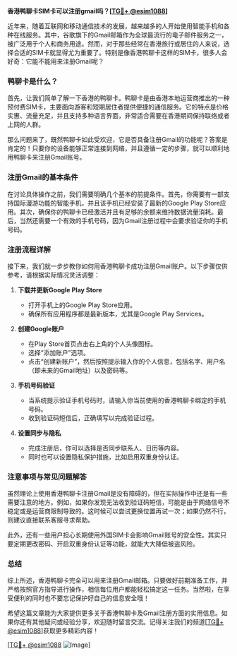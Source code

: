 **香港鸭聊卡SIM卡可以注册gmail吗？[[TG💪+ @esim1088](https://t.me/s/esim1088)]**

近年来，随着互联网和移动通信技术的发展，越来越多的人开始使用智能手机和各种在线服务。其中，谷歌旗下的Gmail邮箱作为全球最流行的电子邮件服务之一，被广泛用于个人和商务用途。然而，对于那些经常在香港旅行或居住的人来说，选择合适的SIM卡就显得尤为重要了。特别是像香港鸭聊卡这样的SIM卡，很多人会好奇：它能不能用来注册Gmail呢？

### 鸭聊卡是什么？

首先，让我们简单了解一下香港的鸭聊卡。鸭聊卡是由香港本地运营商推出的一种预付费SIM卡，主要面向游客和短期居住者提供便捷的通信服务。它的特点是价格实惠、流量充足，并且支持多种语言界面，非常适合需要在香港期间保持联络或者上网的人群。

那么问题来了，既然鸭聊卡如此受欢迎，它是否具备注册Gmail的功能呢？答案是肯定的！只要你的设备能够正常连接到网络，并且遵循一定的步骤，就可以顺利地用鸭聊卡来注册Gmail账号。

### 注册Gmail的基本条件

在讨论具体操作之前，我们需要明确几个基本的前提条件。首先，你需要有一部支持国际漫游功能的智能手机，并且该手机已经安装了最新的Google Play Store应用。其次，确保你的鸭聊卡已经激活并且有足够的余额来维持数据流量消耗。最后，当然还需要一个有效的手机号码，因为Gmail注册过程中会要求验证你的手机号码。

### 注册流程详解

接下来，我们就一步步教你如何用香港鸭聊卡成功注册Gmail账户。以下步骤仅供参考，请根据实际情况灵活调整：

1. **下载并更新Google Play Store**
   - 打开手机上的Google Play Store应用。
   - 确保所有应用程序都是最新版本，尤其是Google Play Services。
   
2. **创建Google账户**
   - 在Play Store首页点击右上角的个人头像图标。
   - 选择“添加账户”选项。
   - 点击“创建新账户”，然后按照提示输入你的个人信息，包括名字、用户名（即未来的Gmail地址）以及密码等。
   
3. **手机号码验证**
   - 当系统提示验证手机号码时，请输入你当前使用的香港鸭聊卡绑定的手机号码。
   - 收到验证码短信后，正确填写以完成验证过程。
   
4. **设置同步与隐私**
   - 完成注册后，你可以选择是否同步联系人、日历等内容。
   - 同时也可以设置隐私保护措施，比如启用双重身份认证。

### 注意事项与常见问题解答

虽然理论上使用香港鸭聊卡注册Gmail是没有障碍的，但在实际操作中还是有一些需要注意的地方。例如，如果你发现无法收到验证码短信，可能是由于网络信号不稳定或是运营商限制导致的。这时候可以尝试更换位置再试一次；如果仍然不行，则建议直接联系客服寻求帮助。

此外，还有一些用户担心长期使用外国SIM卡会影响Gmail账号的安全性。其实只要定期更改密码、开启双重身份认证等功能，就能大大降低被盗风险。

### 总结

综上所述，香港鸭聊卡完全可以用来注册Gmail邮箱。只要做好前期准备工作，并严格按照官方指导进行操作，相信每位用户都能轻松搞定这一任务。当然啦，在享受便利的同时也不要忘记保护好自己的信息安全哦！

希望这篇文章能为大家提供更多关于香港鸭聊卡及Gmail注册方面的实用信息。如果你还有其他疑问或经验分享，欢迎随时留言交流。记得关注我们的频道[[TG💪+ @esim1088](https://t.me/s/esim1088)]获取更多精彩内容！

[[TG💪+ @esim1088](https://t.me/s/esim1088) ![Image](https://i.postimg.cc/4NQfJmqS/Snipaste-2025-05-13-00-14-12.png)]